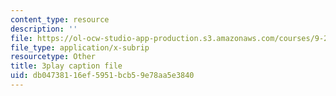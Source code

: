 ```yaml
---
content_type: resource
description: ''
file: https://ol-ocw-studio-app-production.s3.amazonaws.com/courses/9-20-animal-behavior-fall-2013/db04738116ef5951bcb59e78aa5e3840_472232.vtt
file_type: application/x-subrip
resourcetype: Other
title: 3play caption file
uid: db047381-16ef-5951-bcb5-9e78aa5e3840
---
```

